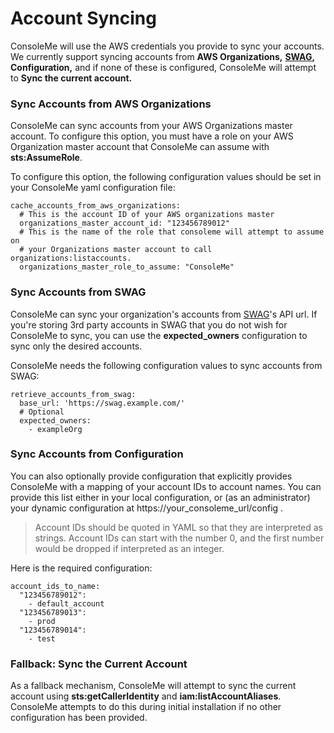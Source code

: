 # Account Syncing

ConsoleMe will use the AWS credentials you provide to sync your accounts. We currently support syncing accounts from **AWS Organizations,** [**SWAG**](https://github.com/Netflix-Skunkworks/swag-api)**, Configuration,** and if none of these is configured, ConsoleMe will attempt to **Sync the current account.** 

### **Sync Accounts from AWS Organizations**

ConsoleMe can  sync accounts from your AWS Organizations master account. To configure this option, you must have a role on your AWS Organization master account that ConsoleMe can assume with **sts:AssumeRole**. 

To configure this option, the following configuration values should be set in your ConsoleMe yaml configuration file:

```text
cache_accounts_from_aws_organizations:
  # This is the account ID of your AWS organizations master
  organizations_master_account_id: "123456789012"
  # This is the name of the role that consoleme will attempt to assume on
  # your Organizations master account to call organizations:listaccounts. 
  organizations_master_role_to_assume: "ConsoleMe"
```

### **Sync Accounts from** SWAG

ConsoleMe can sync your organization's accounts from [SWAG](https://github.com/Netflix-Skunkworks/swag-api)'s API url. If you're storing 3rd party accounts in SWAG that you do not wish for ConsoleMe to sync, you can use the **expected\_owners** configuration to sync only the desired accounts.

ConsoleMe needs the following configuration values to sync accounts from SWAG:

```text
retrieve_accounts_from_swag:
  base_url: 'https://swag.example.com/'
  # Optional
  expected_owners: 
    - exampleOrg
```

### **Sync Accounts from** Configuration

You can also optionally provide configuration that explicitly provides ConsoleMe with a mapping of your account IDs to account names. You can provide this list either in your local configuration, or \(as an administrator\) your dynamic configuration at https://your\_consoleme\_url/config .

> Account IDs should be quoted in YAML so that they are interpreted as strings. Account IDs can start with the number 0, and the first number would be dropped if interpreted as an integer.

Here is the required configuration:

```text
account_ids_to_name:
  "123456789012":
    - default_account
  "123456789013":
    - prod
  "123456789014":
    - test
```

### **Fallback: Sync the** Current Account

As a fallback mechanism, ConsoleMe will attempt to sync the current account using **sts:getCallerIdentity** and **iam:listAccountAliases**. ConsoleMe attempts to do this during initial installation if no other configuration has been provided.

 


